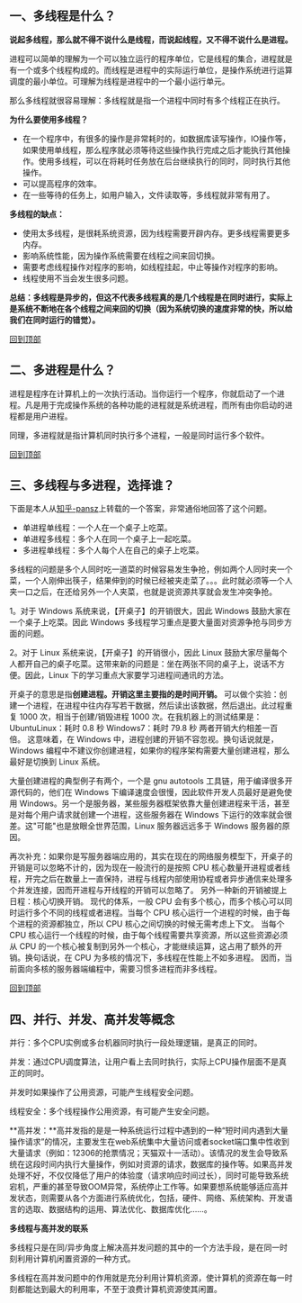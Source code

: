## 一、多线程是什么？

**说起多线程，那么就不得不说什么是线程，而说起线程，又不得不说什么是进程。**

进程可以简单的理解为一个可以独立运行的程序单位，它是线程的集合，进程就是有一个或多个线程构成的。而线程是进程中的实际运行单位，是操作系统进行运算调度的最小单位。可理解为线程是进程中的一个最小运行单元。

那么多线程就很容易理解：多线程就是指一个进程中同时有多个线程正在执行。



**为什么要使用多线程？**

- 在一个程序中，有很多的操作是非常耗时的，如数据库读写操作，IO操作等，如果使用单线程，那么程序就必须等待这些操作执行完成之后才能执行其他操作。使用多线程，可以在将耗时任务放在后台继续执行的同时，同时执行其他操作。
- 可以提高程序的效率。
- 在一些等待的任务上，如用户输入，文件读取等，多线程就非常有用了。



**多线程的缺点：**

- 使用太多线程，是很耗系统资源，因为线程需要开辟内存。更多线程需要更多内存。
- 影响系统性能，因为操作系统需要在线程之间来回切换。
- 需要考虑线程操作对程序的影响，如线程挂起，中止等操作对程序的影响。
- 线程使用不当会发生很多问题。

**总结：多线程是异步的，但这不代表多线程真的是几个线程是在同时进行，实际上是系统不断地在各个线程之间来回的切换（因为系统切换的速度非常的快，所以给我们在同时运行的错觉）。**



[回到顶部](https://www.cnblogs.com/linuxAndMcu/p/11064916.html#_labelTop)

## 二、多进程是什么？

进程是程序在计算机上的一次执行活动。当你运行一个程序，你就启动了一个进程。凡是用于完成操作系统的各种功能的进程就是系统进程，而所有由你启动的进程都是用户进程。

同理，多进程就是指计算机同时执行多个进程，一般是同时运行多个软件。



[回到顶部](https://www.cnblogs.com/linuxAndMcu/p/11064916.html#_labelTop)

## 三、多线程与多进程，选择谁？

下面是本人从[知乎-pansz](https://www.zhihu.com/question/19901763/answer/13299543)上转载的一个答案，非常通俗地回答了这个问题。

- 单进程单线程：一个人在一个桌子上吃菜。
- 单进程多线程：多个人在同一个桌子上一起吃菜。
- 多进程单线程：多个人每个人在自己的桌子上吃菜。

多线程的问题是多个人同时吃一道菜的时候容易发生争抢，例如两个人同时夹一个菜，一个人刚伸出筷子，结果伸到的时候已经被夹走菜了。。。此时就必须等一个人夹一口之后，在还给另外一个人夹菜，也就是说资源共享就会发生冲突争抢。

1。对于 Windows 系统来说，【开桌子】的开销很大，因此 Windows 鼓励大家在一个桌子上吃菜。因此 Windows 多线程学习重点是要大量面对资源争抢与同步方面的问题。

2。对于 Linux 系统来说，【开桌子】的开销很小，因此 Linux 鼓励大家尽量每个人都开自己的桌子吃菜。这带来新的问题是：坐在两张不同的桌子上，说话不方便。因此，Linux 下的学习重点大家要学习进程间通讯的方法。

开桌子的意思是指**创建进程。**开销这里主要指的是**时间开销。** 可以做个实验：创建一个进程，在进程中往内存写若干数据，然后读出该数据，然后退出。此过程重复 1000 次，相当于创建/销毁进程 1000 次。在我机器上的测试结果是： UbuntuLinux：耗时 0.8 秒 Windows7：耗时 79.8 秒 两者开销大约相差一百倍。 这意味着，在 Windows 中，进程创建的开销不容忽视。换句话说就是，Windows 编程中不建议你创建进程，如果你的程序架构需要大量创建进程，那么最好是切换到 Linux 系统。



大量创建进程的典型例子有两个，一个是 gnu autotools 工具链，用于编译很多开源代码的，他们在 Windows 下编译速度会很慢，因此软件开发人员最好是避免使用 Windows。另一个是服务器，某些服务器框架依靠大量创建进程来干活，甚至是对每个用户请求就创建一个进程，这些服务器在 Windows 下运行的效率就会很差。这"可能"也是放眼全世界范围，Linux 服务器远远多于 Windows 服务器的原因。

再次补充：如果你是写服务器端应用的，其实在现在的网络服务模型下，开桌子的开销是可以忽略不计的，因为现在一般流行的是按照 CPU 核心数量开进程或者线程，开完之后在数量上一直保持，进程与线程内部使用协程或者异步通信来处理多个并发连接，因而开进程与开线程的开销可以忽略了。 另外一种新的开销被提上日程：核心切换开销。 现代的体系，一般 CPU 会有多个核心，而多个核心可以同时运行多个不同的线程或者进程。当每个 CPU 核心运行一个进程的时候，由于每个进程的资源都独立，所以 CPU 核心之间切换的时候无需考虑上下文。 当每个 CPU 核心运行一个线程的时候，由于每个线程需要共享资源，所以这些资源必须从 CPU 的一个核心被复制到另外一个核心，才能继续运算，这占用了额外的开销。换句话说，在 CPU 为多核的情况下，多线程在性能上不如多进程。 因而，当前面向多核的服务器端编程中，需要习惯多进程而非多线程。



[回到顶部](https://www.cnblogs.com/linuxAndMcu/p/11064916.html#_labelTop)

## 四、并行、并发、高并发等概念

并行：多个CPU实例或多台机器同时执行一段处理逻辑，是真正的同时。

并发：通过CPU调度算法，让用户看上去同时执行，实际上CPU操作层面不是真正的同时。

并发时如果操作了公用资源，可能产生线程安全问题。

线程安全：多个线程操作公用资源，有可能产生安全问题。

**高并发：**高并发指的是是一种系统运行过程中遇到的一种“短时间内遇到大量操作请求”的情况，主要发生在web系统集中大量访问或者socket端口集中性收到大量请求（例如：12306的抢票情况；天猫双十一活动）。该情况的发生会导致系统在这段时间内执行大量操作，例如对资源的请求，数据库的操作等。如果高并发处理不好，不仅仅降低了用户的体验度（请求响应时间过长），同时可能导致系统宕机，严重的甚至导致OOM异常，系统停止工作等。如果要想系统能够适应高并发状态，则需要从各个方面进行系统优化，包括，硬件、网络、系统架构、开发语言的选取、数据结构的运用、算法优化、数据库优化……。



**多线程与高并发的联系**

多线程只是在同/异步角度上解决高并发问题的其中的一个方法手段，是在同一时刻利用计算机闲置资源的一种方式。

多线程在高并发问题中的作用就是充分利用计算机资源，使计算机的资源在每一时刻都能达到最大的利用率，不至于浪费计算机资源使其闲置。

